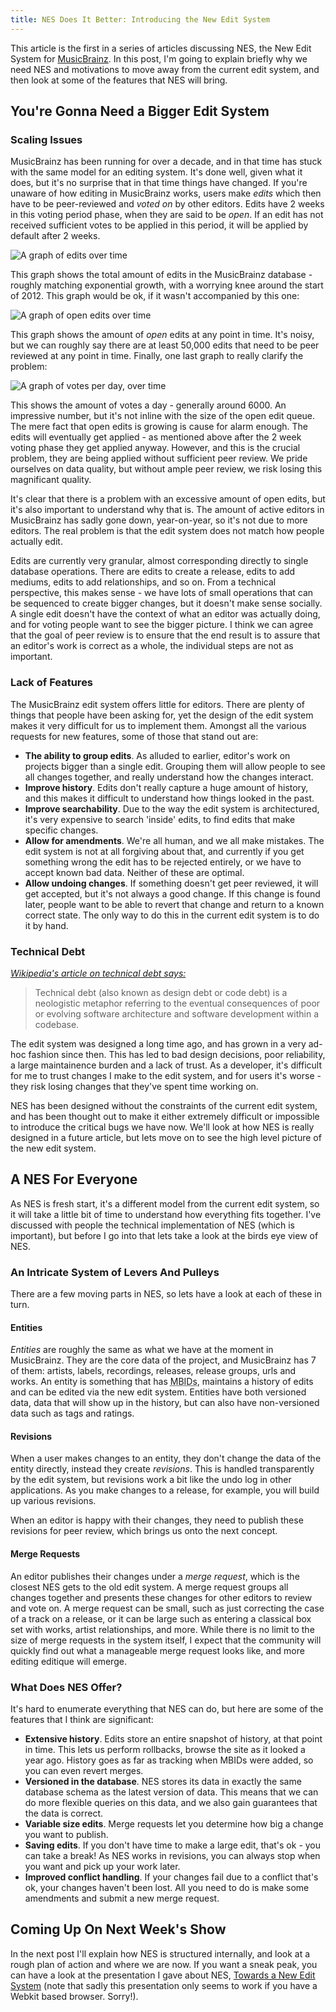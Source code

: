 ```yaml
---
title: NES Does It Better: Introducing the New Edit System
---
```


This article is the first in a series of articles discussing NES, the New Edit
System for [MusicBrainz](http://musicbrainz.org). In this post, I'm going to
explain briefly why we need NES and motivations to move away from the current
edit system, and then look at some of the features that NES will bring.

## You're Gonna Need a Bigger Edit System

### Scaling Issues

MusicBrainz has been running for over a decade, and in that time has stuck with
the same model for an editing system. It's done well, given what it does, but
it's no surprise that in that time things have changed. If you're unaware of how
editing in MusicBrainz works, users make *edits* which then have to be
peer-reviewed and *voted on* by other editors. Edits have 2 weeks in this voting
period phase, when they are said to be *open*. If an edit has not received
sufficient votes to be applied in this period, it will be applied by default
after 2 weeks.

![A graph of edits over time](/img/2012-07-10-edits.png)

This graph shows the total amount of edits in the MusicBrainz database - roughly
matching exponential growth, with a worrying knee around the start of 2012. This
graph would be ok, if it wasn't accompanied by this one:

![A graph of open edits over time](/img/2012-07-10-open-edits.png)

This graph shows the amount of *open* edits at any point in time. It's noisy,
but we can roughly say there are at least 50,000 edits that need to be peer
reviewed at any point in time. Finally, one last graph to really clarify the
problem:

![A graph of votes per day, over time](/img/2012-07-10-votes.png)

This shows the amount of votes a day - generally around 6000. An impressive
number, but it's not inline with the size of the open edit queue. The mere fact
that open edits is growing is cause for alarm enough. The edits will eventually
get applied - as mentioned above after the 2 week voting phase they get applied
anyway. However, and this is the crucial problem, they are being applied without
sufficient peer review. We pride ourselves on data quality, but without ample
peer review, we risk losing this magnificant quality.

It's clear that there is a problem with an excessive amount of open edits, but
it's also important to understand why that is. The amount of active editors in
MusicBrainz has sadly gone down, year-on-year, so it's not due to more
editors. The real problem is that the edit system does not match how people
actually edit.

Edits are currently very granular, almost corresponding directly to single
database operations. There are edits to create a release, edits to add mediums,
edits to add relationships, and so on. From a technical perspective, this makes
sense - we have lots of small operations that can be sequenced to create bigger
changes, but it doesn't make sense socially. A single edit doesn't have the
context of what an editor was actually doing, and for voting people want to see
the bigger picture. I think we can agree that the goal of peer review is to
ensure that the end result is to assure that an editor's work is correct as a
whole, the individual steps are not as important.

### Lack of Features

The MusicBrainz edit system offers little for editors. There are plenty of
things that people have been asking for, yet the design of the edit system makes
it very difficult for us to implement them. Amongst all the various requests for
new features, some of those that stand out are:

- **The ability to group edits**. As alluded to earlier, editor's work on
    projects bigger than a single edit. Grouping them will allow people to see
    all changes together, and really understand how the changes interact.
- **Improve history**. Edits don't really capture a huge amount of history, and
    this makes it difficult to understand how things looked in the past.
- **Improve searchability**. Due to the way the edit system is architectured, it's
    very expensive to search 'inside' edits, to find edits that make specific
    changes.
- **Allow for amendments**. We're all human, and we all make mistakes. The edit
    system is not at all forgiving about that, and currently if you get
    something wrong the edit has to be rejected entirely, or we have to accept
    known bad data. Neither of these are optimal.
- **Allow undoing changes**. If something doesn't get peer reviewed, it will get
    accepted, but it's not always a good change. If this change is found later,
    people want to be able to revert that change and return to a known correct
    state. The only way to do this in the current edit system is to do it by
    hand.

### Technical Debt

*[Wikipedia's article on technical debt says:](http://en.wikipedia.org/wiki/Technical_debt)*

> Technical debt (also known as design debt or code debt) is a neologistic
> metaphor referring to the eventual consequences of poor or evolving software
> architecture and software development within a codebase.

The edit system was designed a long time ago, and has grown in a very ad-hoc
fashion since then. This has led to bad design decisions, poor reliability, a
large maintainence burden and a lack of trust. As a developer, it's difficult
for me to trust changes I make to the edit system, and for users it's worse -
they risk losing changes that they've spent time working on.

NES has been designed without the constraints of the current edit system, and
has been thought out to make it either extremely difficult or impossible to
introduce the critical bugs we have now. We'll look at how NES is really
designed in a future article, but lets move on to see the high level picture of
the new edit system.

## A NES For Everyone

As NES is fresh start, it's a different model from the current edit system, so
it will take a little bit of time to understand how everything fits
together. I've discussed with people the technical implementation of NES (which
is important), but before I go into that lets take a look at the birds eye view
of NES.

### An Intricate System of Levers And Pulleys

There are a few moving parts in NES, so lets have a look at each of these in
turn.

#### Entities

*Entities* are roughly the same as what we have at the moment in
MusicBrainz. They are the core data of the project, and MusicBrainz has 7 of
them: artists, labels, recordings, releases, release groups, urls and works. An
entity is something that has <abbr title="MusicBrainz ID">MBIDs</abbr>,
maintains a history of edits and can be edited via the new edit system. Entities
have both versioned data, data that will show up in the history, but can also
have non-versioned data such as tags and ratings.

#### Revisions

When a user makes changes to an entity, they don't change the data of the entity
directly, instead they create *revisions*. This is handled transparently by the
edit system, but revisions work a bit like the undo log in other
applications. As you make changes to a release, for example, you will build up
various revisions.

When an editor is happy with their changes, they need to publish these revisions
for peer review, which brings us onto the next concept.

#### Merge Requests

An editor publishes their changes under a *merge request*, which is the closest
NES gets to the old edit system. A merge request groups all changes together and
presents these changes for other editors to review and vote on. A merge request
can be small, such as just correcting the case of a track on a release, or it
can be large such as entering a classical box set with works, artist
relationships, and more. While there is no limit to the size of merge requests
in the system itself, I expect that the community will quickly find out what a
manageable merge request looks like, and more editing editique will emerge.

### What Does NES Offer?

It's hard to enumerate everything that NES can do, but here are some of the
features that I think are significant:

- **Extensive history**. Edits store an entire snapshot of history, at that point
  in time. This lets us perform rollbacks, browse the site as it looked a year
  ago. History goes as far as tracking when MBIDs were added, so you can even
  revert merges.
- **Versioned in the database**. NES stores its data in exactly the same
  database schema as the latest version of data. This means that we can do more
  flexible queries on this data, and we also gain guarantees that the data is
  correct.
- **Variable size edits**. Merge requests let you determine how big a change you
  want to publish.
- **Saving edits**. If you don't have time to make a large edit, that's ok - you
  can take a break! As NES works in revisions, you can always stop when you want
  and pick up your work later.
- **Improved conflict handling**. If your changes fail due to a conflict that's
  ok, your changes haven't been lost. All you need to do is make some
  amendments and submit a new merge request.

## Coming Up On Next Week's Show

In the next post I'll explain how NES is structured internally, and look at a
rough plan of action and where we are now. If you want a sneak peak, you can
have a look at the presentation I gave about NES, [Towards a New Edit
System](http://ocharles.org.uk/EditSystemPresentation/edit-system.html) (note
that sadly this presentation only seems to work if you have a Webkit based
browser. Sorry!).
